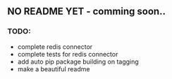 ## NO README YET - comming soon..

### TODO:
* complete redis connector
* complete tests for redis connector
* add auto pip package building on tagging
* make a beautiful readme